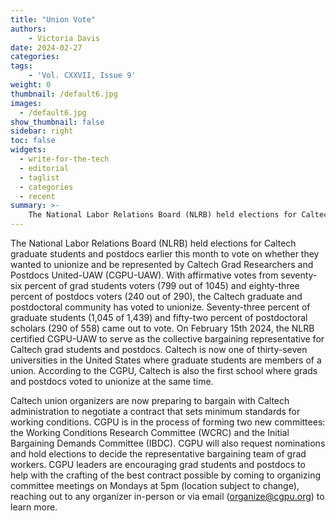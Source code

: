 ```yaml
---
title: "Union Vote"
authors: 
    - Victoria Davis
date: 2024-02-27
categories:
tags:
    - 'Vol. CXXVII, Issue 9'
weight: 0
thumbnail: /default6.jpg
images:
  - /default6.jpg
show_thumbnail: false
sidebar: right
toc: false
widgets:
  - write-for-the-tech
  - editorial
  - taglist
  - categories
  - recent
summary: >-
    The National Labor Relations Board (NLRB) held elections for Caltech graduate students and postdocs earlier this month to vote on whether they wanted to unionize and be represented by Caltech Grad Researchers and Postdocs United-UAW (CGPU-UAW).
---
```



The National Labor Relations Board (NLRB) held elections for Caltech graduate students and postdocs earlier this month to vote on whether they wanted to unionize and be represented by Caltech Grad Researchers and Postdocs United-UAW (CGPU-UAW). With affirmative votes from seventy-six percent of grad students voters (799 out of 1045) and eighty-three percent of postdocs voters (240 out of 290), the Caltech graduate and postdoctoral community has voted to unionize. Seventy-three percent of graduate students (1,045 of 1,439) and fifty-two percent of postdoctoral scholars (290 of 558) came out to vote. On February 15th 2024, the NLRB certified CGPU-UAW to serve as the collective bargaining representative for Caltech grad students and postdocs. Caltech is now one of thirty-seven universities in the United States where graduate students are members of a union. According to the CGPU, Caltech is also the first school where grads and postdocs voted to unionize at the same time.

Caltech union organizers are now preparing to bargain with Caltech administration to negotiate a contract that sets minimum standards for working conditions. CGPU is in the process of forming two new committees: the Working Conditions Research Committee (WCRC) and the Initial Bargaining Demands Committee (IBDC). CGPU will also request nominations and hold elections to decide the representative bargaining team of grad workers. CGPU leaders are encouraging grad students and postdocs to help with the crafting of the best contract possible by coming to organizing committee meetings on Mondays at 5pm (location subject to change), reaching out to any organizer in-person or via email (organize@cgpu.org) to learn more.
